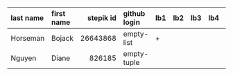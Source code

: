 | last name   | first name   |   stepik id | github login   | lb1   | lb2   | lb3   | lb4   |   ts1 | ts2   | tp   | pj   |
|:------------|:-------------|------------:|:---------------|:------|:------|:------|:------|------:|:------|:-----|:-----|
| Horseman    | Bojack       |    26643868 | empty-list     |  +     |       |      |       |      |       |      |      |
| Nguyen      | Diane        |      826185 | empty-tuple     |       |       |       |       |      |       |      |      |
